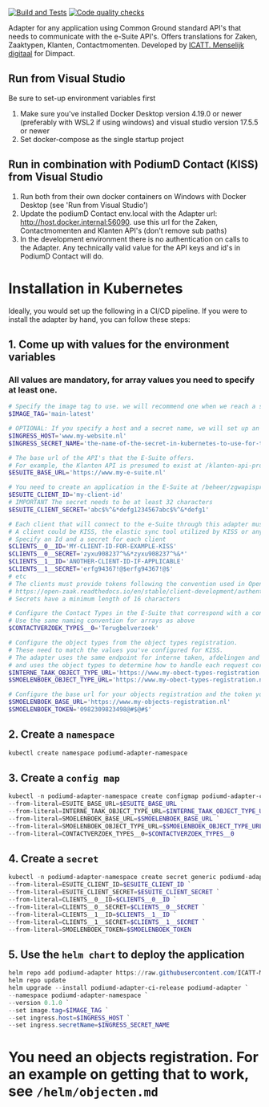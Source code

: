 [![Build and Tests](https://github.com/ICATT-Menselijk-Digitaal/podiumd-adapter/actions/workflows/docker-image.yaml/badge.svg)](https://github.com/ICATT-Menselijk-Digitaal/podiumd-adapter/actions/workflows/docker-image.yaml)
[![Code quality checks](https://github.com/ICATT-Menselijk-Digitaal/podiumd-adapter/actions/workflows/linter.yml/badge.svg)](https://github.com/ICATT-Menselijk-Digitaal/podiumd-adapter/actions/workflows/linter.yml)

Adapter for any application using Common Ground standard API's that needs to communicate with the e-Suite API's. Offers translations for Zaken, Zaaktypen, Klanten, Contactmomenten. Developed by [ICATT. Menselijk digitaal](https://www.icatt.nl) for Dimpact.


## Run from Visual Studio  
Be sure to set-up environment variables first
1. Make sure you've installed Docker Desktop version 4.19.0 or newer (preferably with WSL2 if using windows) and visual studio version 17.5.5 or newer
2. Set docker-compose as the single startup project

## Run in combination with PodiumD Contact (KISS) from Visual Studio
1. Run both from their own docker containers on Windows with Docker Desktop (see 'Run from Visual Studio')
2. Update the podiumD Contact env.local with the Adapter url: http://host.docker.internal:56090. use this url for the Zaken, Contactmomenten and Klanten API's (don't remove sub paths)
3. In the development environment there is no authentication on calls to the Adapter. Any technically valid value for the API keys and id's in PodiumD Contact will do. 

# Installation in Kubernetes
Ideally, you would set up the following in a CI/CD pipeline.
If you were to install the adapter by hand, you can follow these steps:

## 1. Come up with values for the environment variables
### All values are mandatory, for array values you need to specify at least one.
```powershell
# Specify the image tag to use. we will recommend one when we reach a stable version
$IMAGE_TAG='main-latest'

# OPTIONAL: If you specify a host and a secret name, we will set up an Ingress
$INGRESS_HOST='www.my-website.nl'
$INGRESS_SECRET_NAME='the-name-of-the-secret-in-kubernetes-to-use-for-tls'

# The base url of the API's that the E-Suite offers. 
# For example, the Klanten API is presumed to exist at /klanten-api-provider/api/v1
$ESUITE_BASE_URL='https://www.my-e-suite.nl'

# You need to create an application in the E-Suite at /beheer/zgwapisproviderbeheer/applicaties
$ESUITE_CLIENT_ID='my-client-id'
# IMPORTANT The secret needs to be at least 32 characters
$ESUITE_CLIENT_SECRET='abc$%^&*defg1234567abc$%^&*defg1'

# Each client that will connect to the e-Suite through this adapter must authenticate itself to this adapter using a Bearer token
# A client could be KISS, the elastic sync tool utilized by KISS or any other application that would like to use this adapter to communicate with the e-suite
# Specify an Id and a secret for each client
$CLIENTS__0__ID='MY-CLIENT-ID-FOR-EXAMPLE-KISS'
$CLIENTS__0__SECRET='zyxu908237^%&*zyxu908237^%&*'
$CLIENTS__1__ID='ANOTHER-CLIENT-ID-IF-APPLICABLE'
$CLIENTS__1__SECRET='erfg94367!@$erfg94367!@$'
# etc
# The clients must provide tokens following the convention used in Open Zaak:
# https://open-zaak.readthedocs.io/en/stable/client-development/authentication.html
# Secrets have a minimum length of 16 characters

# Configure the Contact Types in the E-Suite that correspond with a contactverzoek in KISS
# Use the same naming convention for arrays as above
$CONTACTVERZOEK_TYPES__0='Terugbelverzoek'

# Configure the object types from the object types registration. 
# These need to match the values you've configured for KISS. 
# The adapter uses the same endpoint for interne taken, afdelingen and groepen and medewerkers,
# and uses the object types to determine how to handle each request correctly
$INTERNE_TAAK_OBJECT_TYPE_URL='https://www.my-obect-types-registration.nl/api/v2/objecttypes/1df73259-1a58-4180-bf98-598eefc184d4'
$SMOELENBOEK_OBJECT_TYPE_URL='https://www.my-obect-types-registration.nl/api/v2/objecttypes/748dd17b-2eb6-4084-95f0-a9040e27dced'

# Configure the base url for your objects registration and the token you've configured in the objects registration 
$SMOELENBOEK_BASE_URL='https://www.my-objects-registration.nl'
$SMOELENBOEK_TOKEN='0982309823498@#$@#$'

```
## 2. Create a `namespace`
```powershell
kubectl create namespace podiumd-adapter-namespace
```
## 3. Create a `config map`
```powershell
kubectl -n podiumd-adapter-namespace create configmap podiumd-adapter-config `
--from-literal=ESUITE_BASE_URL=$ESUITE_BASE_URL `
--from-literal=INTERNE_TAAK_OBJECT_TYPE_URL=$INTERNE_TAAK_OBJECT_TYPE_URL `
--from-literal=SMOELENBOEK_BASE_URL=$SMOELENBOEK_BASE_URL `
--from-literal=SMOELENBOEK_OBJECT_TYPE_URL=$SMOELENBOEK_OBJECT_TYPE_URL `
--from-literal=CONTACTVERZOEK_TYPES__0=$CONTACTVERZOEK_TYPES__0
```
## 4. Create a `secret`
```powershell
kubectl -n podiumd-adapter-namespace create secret generic podiumd-adapter-secrets `
--from-literal=ESUITE_CLIENT_ID=$ESUITE_CLIENT_ID `
--from-literal=ESUITE_CLIENT_SECRET=$ESUITE_CLIENT_SECRET `
--from-literal=CLIENTS__0__ID=$CLIENTS__0__ID `
--from-literal=CLIENTS__0__SECRET=$CLIENTS__0__SECRET `
--from-literal=CLIENTS__1__ID=$CLIENTS__1__ID `
--from-literal=CLIENTS__1__SECRET=$CLIENTS__1__SECRET `
--from-literal=SMOELENBOEK_TOKEN=$SMOELENBOEK_TOKEN
```
## 5. Use the `helm chart` to deploy the application
```powershell
helm repo add podiumd-adapter https://raw.githubusercontent.com/ICATT-Menselijk-Digitaal/podiumd-adapter/main/helm
helm repo update
helm upgrade --install podiumd-adapter-ci-release podiumd-adapter `
--namespace podiumd-adapter-namespace `
--version 0.1.0 `
--set image.tag=$IMAGE_TAG `
--set ingress.host=$INGRESS_HOST `
--set ingress.secretName=$INGRESS_SECRET_NAME
```

# You need an objects registration. For an example on getting that to work, see `/helm/objecten.md`

